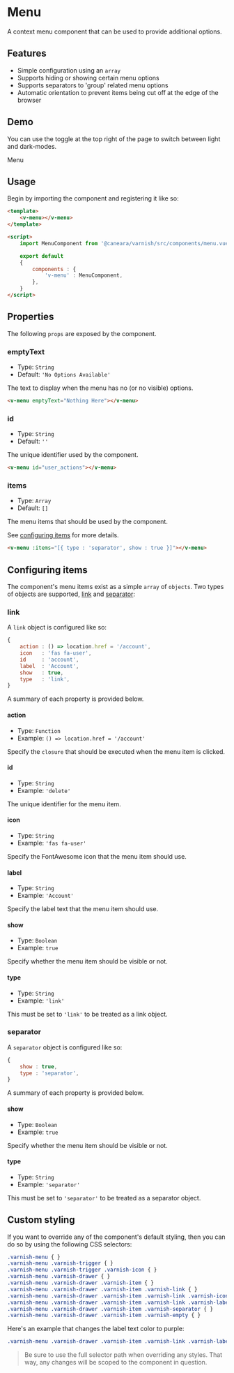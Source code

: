 # Menu

A context menu component that can be used to provide additional options.

## Features

* Simple configuration using an `array`
* Supports hiding or showing certain menu options
* Supports separators to 'group' related menu options
* Automatic orientation to prevent items being cut off at the edge of the browser

## Demo

You can use the toggle at the top right of the page to switch between light and dark-modes.

<!-- Setup -->
<script setup>
    import { ref } from 'vue';
    import MenuComponent from '../../src/components/menu.vue';

    let items = ref([
        { type : 'link', show : true, icon : 'fas fa-user', label : 'Account', action: () => alert('clicked') },
        { type : 'separator', show : true },
        { type : 'link', show : true, icon : 'fas fa-right-to-bracket', label : 'Sign Out' },
    ]);
</script>

<!-- Demo -->
<div class="bg-gray-100 dark:bg-black flex justify-center rounded-md p-6 mt-8">
    Menu
    <ClientOnly>
        <MenuComponent :items="items"></MenuComponent>
    </ClientOnly>
</div>

## Usage

Begin by importing the component and registering it like so:

```html
<template>
    <v-menu></v-menu>
</template>

<script>
    import MenuComponent from '@caneara/varnish/src/components/menu.vue';

    export default
    {
        components : {
            'v-menu' : MenuComponent,
        },
    }
</script>
```

## Properties

The following `props` are exposed by the component.

### emptyText

- Type: `String`
- Default: `'No Options Available'`

The text to display when the menu has no (or no visible) options.

```html
<v-menu emptyText="Nothing Here"></v-menu>
```

### id

- Type: `String`
- Default: `''`

The unique identifier used by the component.

```html
<v-menu id="user_actions"></v-menu>
```

### items

- Type: `Array`
- Default: `[]`

The menu items that should be used by the component.

See [configuring items](#configuring-items) for more details.

```html
<v-menu :items="[{ type : 'separator', show : true }]"></v-menu>
```

## Configuring items

The component's menu items exist as a simple `array` of `objects`. Two types of objects are supported, [link](#link) and [separator](#separator):

### link

A `link` object is configured like so:

```js
{
    action : () => location.href = '/account',
    icon   : 'fas fa-user',
    id     : 'account',
    label  : 'Account',
    show   : true,
    type   : 'link',
}
```

A summary of each property is provided below.

#### action

- Type: `Function`
- Example: `() => location.href = '/account'`

Specify the `closure` that should be executed when the menu item is clicked.

#### id

- Type: `String`
- Example: `'delete'`

The unique identifier for the menu item.

#### icon

- Type: `String`
- Example: `'fas fa-user'`

Specify the FontAwesome icon that the menu item should use.

#### label

- Type: `String`
- Example: `'Account'`

Specify the label text that the menu item should use.

#### show

- Type: `Boolean`
- Example: `true`

Specify whether the menu item should be visible or not.

#### type

- Type: `String`
- Example: `'link'`

This must be set to `'link'` to be treated as a link object.

### separator

A `separator` object is configured like so:

```js
{
    show : true,
    type : 'separator',
}
```

A summary of each property is provided below.

#### show

- Type: `Boolean`
- Example: `true`

Specify whether the menu item should be visible or not.

#### type

- Type: `String`
- Example: `'separator'`

This must be set to `'separator'` to be treated as a separator object.

## Custom styling

If you want to override any of the component's default styling, then you can do so by using the following CSS selectors:

```css
.varnish-menu { }
.varnish-menu .varnish-trigger { }
.varnish-menu .varnish-trigger .varnish-icon { }
.varnish-menu .varnish-drawer { }
.varnish-menu .varnish-drawer .varnish-item { }
.varnish-menu .varnish-drawer .varnish-item .varnish-link { }
.varnish-menu .varnish-drawer .varnish-item .varnish-link .varnish-icon { }
.varnish-menu .varnish-drawer .varnish-item .varnish-link .varnish-label { }
.varnish-menu .varnish-drawer .varnish-item .varnish-separator { }
.varnish-menu .varnish-drawer .varnish-item .varnish-empty { }
```

Here's an example that changes the label text color to purple:

```css
.varnish-menu .varnish-drawer .varnish-item .varnish-link .varnish-label { @apply text-purple-700 dark:text-purple-400 }
```

> Be sure to use the full selector path when overriding any styles. That way, any changes will be scoped to the component in question.